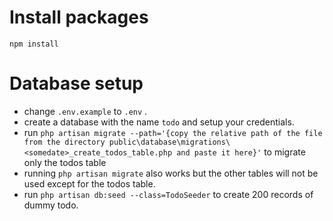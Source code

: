 # Install packages
`npm install`

# Database setup
* change `.env.example` to `.env` .
* create a database with the name `todo` and setup your credentials.
* run `php artisan migrate --path='{copy the relative path of the file from the directory public\database\migrations\<somedate>_create_todos_table.php and paste it here}'` to migrate only the todos table
* running `php artisan migrate` also works but the other tables will not be used except for the todos table.
* run `php artisan db:seed --class=TodoSeeder` to create 200 records of dummy todo.


